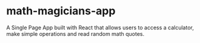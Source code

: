 # math-magicians-app
A Single Page App built with React that allows users to access a calculator, make simple operations and read random math quotes.

